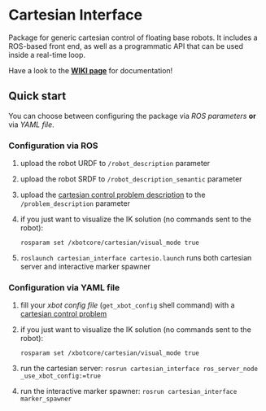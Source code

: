 # Cartesian Interface
Package for generic cartesian control of floating base robots.
It includes a ROS-based front end, as well as a programmatic API
that can be used inside a real-time loop.

Have a look to the [**WIKI page**](https://github.com/ADVRHumanoids/CartesianInterface/wiki) 
for documentation!

## Quick start
You can choose between configuring the package via *ROS parameters* **or** via *YAML file*.
### Configuration via ROS
1) upload the robot URDF to `/robot_description` parameter
2) upload the robot SRDF to `/robot_description_semantic` parameter
3) upload the [cartesian control problem description](https://github.com/ADVRHumanoids/CartesianInterface/wiki/Get-started!#writing-an-ik-problem-for-your-robot) to the `/problem_description` parameter
4) if you just want to visualize the IK solution (no commands sent to the robot): 

    `rosparam set /xbotcore/cartesian/visual_mode true`
5) `roslaunch cartesian_interface cartesio.launch` runs both cartesian server and interactive marker spawner
### Configuration via YAML file
1) fill your *xbot config file* (`get_xbot_config` shell command) with a [cartesian control problem](https://github.com/ADVRHumanoids/CartesianInterface/wiki/Get-started!#writing-an-ik-problem-for-your-robot)
2) if you just want to visualize the IK solution (no commands sent to the robot): 

    `rosparam set /xbotcore/cartesian/visual_mode true`
3) run the cartesian server: `rosrun cartesian_interface ros_server_node _use_xbot_config:=true`
4) run the interactive marker spawner: `rosrun cartesian_interface marker_spawner`
